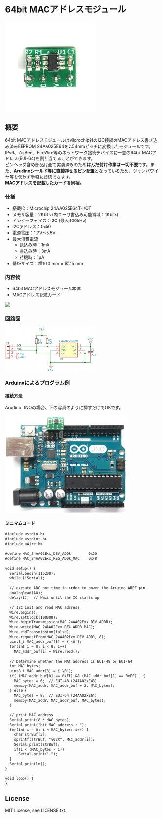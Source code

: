 # 64bit MACアドレスモジュール

<img src="/images/ProductImage.jpg" width="300px">

## 概要

64bit MACアドレスモジュールはMicrochip社のI2C接続のMACアドレス書き込み済みEEPROM 24AA025E64を2.54mmピッチに変換したモジュールです。  
IPv6、ZigBee、FireWire等のネットワーク接続デバイスに一意の64bit MACアドレス(EUI-64)を割り当てることができます。  
ピンヘッダ含め部品は全て実装済みのため**はんだ付け作業は一切不要**です。また、**Arudinoシールド等に直接挿せるピン配置**となっているため、ジャンパワイヤ等を使わず手軽に接続できます。  
**MACアドレスを記載したカードを同梱。**

### 仕様
- 搭載IC：Microchip 24AA025E64T-I/OT
- メモリ容量：2Kbits (内ユーザ書込み可能領域：1Kbits)
- インターフェイス：I2C (最大400kHz)
- I2Cアドレス：0x50
- 電源電圧：1.7V～5.5V
- 最大消費電流
    - 読込み時：1mA
    - 書込み時：3mA
    - 待機時：1μA
- 基板サイズ：横10.0 mm × 縦7.5 mm

### 内容物
- 64bit MACアドレスモジュール本体
- MACアドレス記載カード

<img src="/images/ProductContents_48bit.jpg" width="300px">

<!--
## 販売  
[スイッチサイエンス委託販売ページ](https://www.switch-science.com/catalog/xxxx/)  
-->

### 回路図

<img src="/images/CircuitDiagram.png" width="300px">


### Arduinoによるプログラム例

#### 接続方法  

Arudino UNOの場合、下の写真のように挿すだけでOKです。

<img src="/images/WiringDiagram_Arduino.jpg" width="400px">

<!--
#### [ソースファイル](https://github.com/y2kblog/64bit_MAC_Address_Module/blob/master/SampleCode/Arduino/24AA025Exx_sample.ino)
-->

#### ミニマムコード

    #include <stdio.h>
    #include <stdint.h>
    #include <Wire.h>

    #define MAC_24AA02Exx_DEV_ADDR        0x50
    #define MAC_24AA02Exx_REG_ADDR_MAC    0xF8

    void setup() {
      Serial.begin(115200);
      while (!Serial);

      // execute ADC one time in order to power the Arduino AREF pin
      analogRead(A0);
      delay(1);  // Wait until the IC starts up

      // I2C init and read MAC address
      Wire.begin();
      Wire.setClock(100000);
      Wire.beginTransmission(MAC_24AA02Exx_DEV_ADDR);
      Wire.write(MAC_24AA02Exx_REG_ADDR_MAC);
      Wire.endTransmission(false);
      Wire.requestFrom(MAC_24AA02Exx_DEV_ADDR, 8);
      uint8_t MAC_addr_buf[8] = {'\0'};
      for(int i = 0; i < 8; i++)
        MAC_addr_buf[i] = Wire.read();

      // Determine whether the MAC address is EUI-48 or EUI-64
      int MAC_bytes;
      uint8_t MAC_addr[8] = {'\0'};
      if( (MAC_addr_buf[0] == 0xFF) && (MAC_addr_buf[1] == 0xFF) ) {
        MAC_bytes = 6;  // EUI-48 (24AA02xE48)
        memcpy(MAC_addr, MAC_addr_buf + 2, MAC_bytes);
      } else {
        MAC_bytes = 8;  // EUI-64 (24AA02xE64)
        memcpy(MAC_addr, MAC_addr_buf, MAC_bytes);
      }

      // print MAC address
      Serial.print(8 * MAC_bytes);
      Serial.print("bit MAC address : ");
      for(int i = 0; i < MAC_bytes; i++) {
        char strBuf[3];
        sprintf(strBuf, "%02X", MAC_addr[i]);
        Serial.print(strBuf);
        if(i < (MAC_bytes - 1))
          Serial.print("-");
      }
      Serial.println();
    }

    void loop() {
    }


## License
MIT License, see LICENSE.txt.
